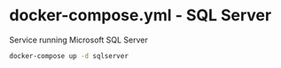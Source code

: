 # docker-compose.yml - SQL Server

Service running Microsoft SQL Server

```bash
docker-compose up -d sqlserver
```
